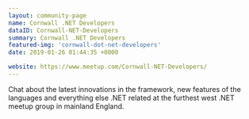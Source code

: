 ```yaml
---
layout: community-page
name: Cornwall .NET Developers
dataID: Cornwall-NET-Developers
summary: Cornwall .NET Developers
featured-img: 'cornwall-dot-net-developers'
date: 2019-01-26 01:44:35 +0000

website: https://www.meetup.com/Cornwall-NET-Developers/
---
```

Chat about the latest innovations in the framework, new features of the languages
and everything else .NET related at the furthest west .NET meetup group in mainland England.
